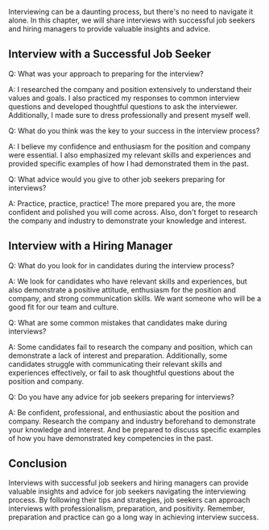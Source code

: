 
Interviewing can be a daunting process, but there's no need to navigate it alone. In this chapter, we will share interviews with successful job seekers and hiring managers to provide valuable insights and advice.

Interview with a Successful Job Seeker
--------------------------------------

Q: What was your approach to preparing for the interview?

A: I researched the company and position extensively to understand their values and goals. I also practiced my responses to common interview questions and developed thoughtful questions to ask the interviewer. Additionally, I made sure to dress professionally and present myself well.

Q: What do you think was the key to your success in the interview process?

A: I believe my confidence and enthusiasm for the position and company were essential. I also emphasized my relevant skills and experiences and provided specific examples of how I had demonstrated them in the past.

Q: What advice would you give to other job seekers preparing for interviews?

A: Practice, practice, practice! The more prepared you are, the more confident and polished you will come across. Also, don't forget to research the company and industry to demonstrate your knowledge and interest.

Interview with a Hiring Manager
-------------------------------

Q: What do you look for in candidates during the interview process?

A: We look for candidates who have relevant skills and experiences, but also demonstrate a positive attitude, enthusiasm for the position and company, and strong communication skills. We want someone who will be a good fit for our team and culture.

Q: What are some common mistakes that candidates make during interviews?

A: Some candidates fail to research the company and position, which can demonstrate a lack of interest and preparation. Additionally, some candidates struggle with communicating their relevant skills and experiences effectively, or fail to ask thoughtful questions about the position and company.

Q: Do you have any advice for job seekers preparing for interviews?

A: Be confident, professional, and enthusiastic about the position and company. Research the company and industry beforehand to demonstrate your knowledge and interest. And be prepared to discuss specific examples of how you have demonstrated key competencies in the past.

Conclusion
----------

Interviews with successful job seekers and hiring managers can provide valuable insights and advice for job seekers navigating the interviewing process. By following their tips and strategies, job seekers can approach interviews with professionalism, preparation, and positivity. Remember, preparation and practice can go a long way in achieving interview success.
